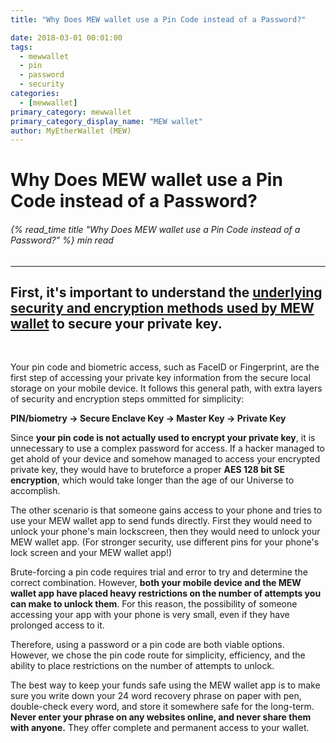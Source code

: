 ```yaml
---
title: "Why Does MEW wallet use a Pin Code instead of a Password?"

date: 2018-03-01 00:01:00
tags:
  - mewwallet
  - pin
  - password
  - security
categories:
  - [mewwallet]
primary_category: mewwallet
primary_category_display_name: "MEW wallet"
author: MyEtherWallet (MEW)
---
```


# **Why Does MEW wallet use a Pin Code instead of a Password?**

###### {% read_time title "Why Does MEW wallet use a Pin Code instead of a Password?" %} min read

* * *

## First, it's important to understand the [underlying security and encryption methods used by MEW wallet][mws] to secure your private key.

<br>

Your pin code and biometric access, such as FaceID or Fingerprint, are the first step of accessing your private key information from the secure local storage on your mobile device. It follows this general path, with extra layers of security and encryption steps ommitted for simplicity:

**PIN/biometry -> Secure Enclave Key -> Master Key -> Private Key**

Since **your pin code is not actually used to encrypt your private key**, it is unnecessary to use a complex password for access. If a hacker managed to get ahold of your device and somehow managed to access your encrypted private key, they would have to bruteforce a proper **AES 128 bit SE encryption**, which would take longer than the age of our Universe to accomplish.

The other scenario is that someone gains access to your phone and tries to use your MEW wallet app to send funds directly. First they would need to unlock your phone's main lockscreen, then they would need to unlock your MEW wallet app. (For stronger security, use different pins for your phone's lock screen and your MEW wallet app!)

Brute-forcing a pin code requires trial and error to try and determine the correct combination. However, **both your mobile device and the MEW wallet app have placed heavy restrictions on the number of attempts you can make to unlock them**. For this reason, the possibility of someone accessing your app with your phone is very small, even if they have prolonged access to it.

Therefore, using a password or a pin code are both viable options. However, we chose the pin code route for simplicity, efficiency, and the ability to place restrictions on the number of attempts to unlock.

The best way to keep your funds safe using the MEW wallet app is to make sure you write down your 24 word recovery phrase on paper with pen, double-check every word, and store it somewhere safe for the long-term. **Never enter your phrase on any websites online, and never share them with anyone.** They offer complete and permanent access to your wallet.

[mws]: /@@@@@@/mewwallet/mewwallet-security/